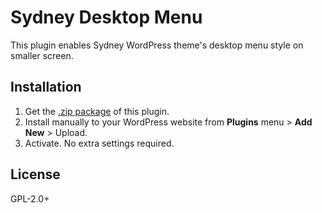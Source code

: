 # Sydney Desktop Menu
This plugin enables Sydney WordPress theme's desktop menu style on smaller screen.

## Installation

1. Get the [.zip package](https://github.com/kharissulistiyo/sydney-desktop-menu/archive/main.zip) of this plugin.
2. Install manually to your WordPress website from **Plugins** menu > **Add New** > Upload.
3. Activate. No extra settings required.

## License

GPL-2.0+
